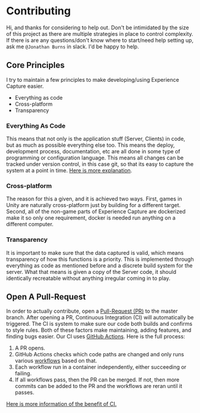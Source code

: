 # Contributing

Hi, and thanks for considering to help out. Don't be intimidated by the size of this project as there are multiple strategies in place to control complexity. If there is are any questions/don't know where to start/need help setting up, ask me `@Jonathan Burns` in slack. I'd be happy to help.

## Core Principles

I try to maintain a few principles to make developing/using Experience Capture easier.

- Everything as code
- Cross-platform
- Transparency

### Everything As Code

This means that not only is the application stuff (Server, Clients) in code, but as much as possible everything else too. This means the deploy, development process, documentation, etc are all done in some type of programming or configuration language. This means all changes can be tracked under version control, in this case git, so that its easy to capture the system at a point in time. [Here is more explanation](https://hackernoon.com/everything-as-code-explained-0ibg32a3).

### Cross-platform

The reason for this a given, and it is achieved two ways. First, games in Unity are naturally cross-platform just by building for a different target. Second, all of the non-game parts of Experience Capture are dockerized make it so only one requirement, docker is needed run anything on a different computer.

### Transparency 

 It is important to make sure that the data captured is valid, which means transparency of how this functions is a priority. This is implemented through everything as code as mentioned before and a discrete build system for the server. What that means is given a copy of the Server code, it should identically recreatable without anything irregular coming in to play.

## Open A Pull-Request

In order to actually contribute, open a [Pull-Request (PR)](https://help.github.com/en/github/collaborating-with-issues-and-pull-requests/about-pull-requests) to the master branch. After opening a PR, Continuous Integration (CI) will automatically be triggered. The CI is system to make sure our code both builds and confirms to style rules. Both of these factors make maintaining, adding features, and finding bugs easier. Our CI uses [GitHub Actions](https://github.com/features/actions). Here is the full process:

1. A PR opens.
1. GitHub Actions checks which code paths are changed and only runs various [workflows](https://help.github.com/en/actions/automating-your-workflow-with-github-actions/configuring-a-workflow) based on that.
1. Each workflow run in a container independently, either succeeding or failing.
1. If all workflows pass, then the PR can be merged. If not, then more commits can be added to the PR and the workflows are reran until it passes.

[Here is more information of the benefit of CI.](https://martinfowler.com/articles/continuousIntegration.html)